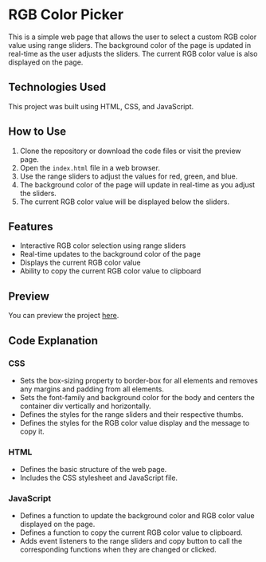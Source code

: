 # RGB Color Picker

This is a simple web page that allows the user to select a custom RGB color value using range sliders. The background color of the page is updated in real-time as the user adjusts the sliders. The current RGB color value is also displayed on the page.

## Technologies Used

This project was built using HTML, CSS, and JavaScript.

## How to Use

1. Clone the repository or download the code files or visit the preview page.
2. Open the `index.html` file in a web browser.
3. Use the range sliders to adjust the values for red, green, and blue.
4. The background color of the page will update in real-time as you adjust the sliders.
5. The current RGB color value will be displayed below the sliders.

## Features

- Interactive RGB color selection using range sliders
- Real-time updates to the background color of the page
- Displays the current RGB color value
- Ability to copy the current RGB color value to clipboard

## Preview

You can preview the project [here](https://laythalqadhi.github.io/color-picker/).

## Code Explanation

### CSS
- Sets the box-sizing property to border-box for all elements and removes any margins and padding from all elements.
- Sets the font-family and background color for the body and centers the container div vertically and horizontally.
- Defines the styles for the range sliders and their respective thumbs.
- Defines the styles for the RGB color value display and the message to copy it.

### HTML
- Defines the basic structure of the web page.
- Includes the CSS stylesheet and JavaScript file.

### JavaScript
- Defines a function to update the background color and RGB color value displayed on the page.
- Defines a function to copy the current RGB color value to clipboard.
- Adds event listeners to the range sliders and copy button to call the corresponding functions when they are changed or clicked.
